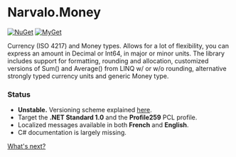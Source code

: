 Narvalo.Money
=============

[![NuGet](https://img.shields.io/nuget/v/Narvalo.Money.svg)](https://www.nuget.org/packages/Narvalo.Money/)
[![MyGet](https://img.shields.io/myget/narvalo-edge/v/Narvalo.Money.svg)](https://www.myget.org/feed/narvalo-edge/package/nuget/Narvalo.Money)

Currency (ISO 4217) and Money types. Allows for a lot of flexibility, you can
express an amount in Decimal or Int64, in major or minor units. The library
includes support for formatting, rounding and allocation, customized versions
of Sum() and Average() from LINQ w/ or w/o rounding, alternative strongly typed
currency units and generic Money type.

### Status
- **Unstable.** Versioning scheme explained
  [here](https://github.com/chtoucas/Narvalo.NET/blob/master/docs/content/developer.md#versioning).
- Target the **.NET Standard 1.0** and the **Profile259** PCL profile.
- Localized messages available in both **French** and **English**.
- C# documentation is largely missing.

[What's next?](https://github.com/chtoucas/Narvalo.NET/blob/master/issues.md)
